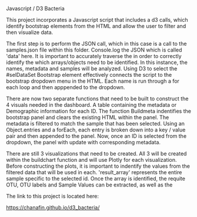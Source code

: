 Javascript / D3 Bacteria 

This project incorporates a Javascript script that includes a d3 calls, which identify bootstrap elements from the HTML and allow the user to filter and then visualize data.

The first step is to perform the JSON call, which in this case is a call to the samples.json file within this folder. Console.log the JSON which is called 'data' here. It is important to accurately traverse the in order to correctly identify the which arrays/objects need to be identified. In this instance, the names, metadata and samples will be analyzed. Using D3 to select the #selDataSet Bootstrap element effectively connects the script to the bootstrap dropdown menu in the HTML. Each name is run through a for each loop and then apppended to the dropdown. 

 There are now two separate functions that need to be built to construct the 4 visuals needed in the dashboard. A table containing the metadata or Demographic information for each ID. The function Buildmeta indentifies the bootstrap panel and clears the existing HTML within the panel. The metadata is filtered to match the sample that has been selected. Using an Object.entries and a forEach, each entry is broken down into a key / value pair and then appended to the panel. Now, once an ID is selected from the dropdown, the panel with update with corresponding metadata.

 There are still 3 visualizations that need to be created. All 3 will be created within the buildchart function and will use Plotly for each visualization. Before constructing the plots, it is important to indentify the values from the filtered data that will be used in each. 'result_array' represents the entire sample specific to the selected id. Once the array is identified, the requite OTU, OTU labels and Sample Values can be extracted, as well as the  

The link to this project is located here: 

https://chanafin.github.io/d3_bacteria/


